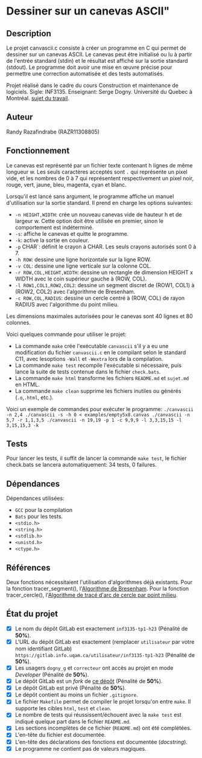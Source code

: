 # Dessiner sur un canevas ASCII"

## Description

Le projet canvascii.c consiste à créer un programme en C qui permet de dessiner sur un canevas ASCII. Le canevas peut être initialisé ou lu à partir de l'entrée standard (stdin) et le résultat est affiché sur la sortie standard (stdout). Le programme doit avoir une mise en œuvre précise pour permettre une correction automatisée et des tests automatisés.

Projet réalisé dans le cadre du cours Construction et maintenance de logiciels. Sigle: INF3135. Enseignant: Serge Dogny.  Université du Quebec à Montréal.
[sujet du travail](sujet.md).

## Auteur

Randy Razafindrabe (RAZR11308805)

## Fonctionnement

Le canevas est représenté par un fichier texte contenant h lignes de même longueur w. Les seuls caractères acceptés sont `.` qui représente un pixel vide, et les nombres de 0 à 7 qui représentent respectivement un pixel noir, rouge, vert, jaune, bleu, magenta, cyan et blanc.

Lorsqu'il est lancé sans argument, le programme affiche un manuel d'utilisation sur la sortie standard. Il prend en charge les options suivantes:

  * `-n HEIGHT,WIDTH`: crée un nouveau canevas vide de hauteur h et de largeur w. Cette option doit être utilisée en premier, sinon le comportement est indéterminé.
  * `-s`: affiche le canevas et quitte le programme.
  * `-k`: active la sortie en couleur.
  * `-p` CHAR`: définit le crayon à CHAR. Les seuls crayons autorisés sont 0 à 7.
  * `-h ROW`: dessine une ligne horizontale sur la ligne ROW.
  * `-v COL`: dessine une ligne verticale sur la colonne COL.
  * `-r ROW,COL,HEIGHT,WIDTH`: dessine un rectangle de dimension HEIGHT x WIDTH avec le coin supérieur gauche à (ROW, COL).
  * `-l ROW1,COL1,ROW2,COL2`: dessine un segment discret de (ROW1, COL1) à (ROW2, COL2) avec l'algorithme de Bresenham.
  * `-c ROW,COL,RADIUS`: dessine un cercle centré à (ROW, COL) de rayon RADIUS avec l'algorithme du point milieu.

Les dimensions maximales autorisées pour le canevas sont 40 lignes et 80 colonnes.

Voici quelques commande pour utiliser le projet:
  * La commande `make` crée l'exécutable `canvascii` s'il y a eu une modification du fichier `canvascii.c` en le compilant selon le standard C11, avec lesoptions `-Wall` et `-Wextra` lors de la compilation.
  * La commande `make test` recompile l'exécutable si nécessaire, puis lance la suite de tests contenue dans le fichier `check.bats`.
  * La commande `make html` transforme les fichiers `README.md` et `sujet.md` en HTML.
  * La commande `make clean` supprime les fichiers inutiles ou générés (`.o`,`.html`, etc.).

Voici un exemple de commandes pour exécuter le programme:
  ```./canvascii -n 2,4 ./canvascii -s -h 0 < examples/empty5x8.canvas ./canvascii -n 5,7 -r 1,1,3,5 ./canvascii -n 19,19 -p 1 -c 9,9,9 -l 3,3,15,15 -l 3,15,15,3 -k```

## Tests

Pour lancer les tests, il suffit de lancer la commande `make test`, le fichier check.bats se lancera automatiquement: 34 tests, 0 failures.

## Dépendances

Dépendances utilisées:
  * `GCC` pour la compilation 
  * `Bats` pour les tests.
  * `<stdio.h>`
  * `<string.h>`
  * `<stdlib.h>`
  * `<unistd.h>`
  * `<ctype.h>`

## Références

Deux fonctions nécessitaient l'utilisation d'algorithmes déjà existants.
Pour la fonction tracer_segment(), l'[Algorithme de Bresenham](https://en.wikipedia.org/wiki/Bresenham%27s_line_algorithm).
Pour la fonction tracer_cercle(), l'[Algorithme de tracé d'arc de cercle par point milieu](https://rosettacode.org/wiki/Bitmap/Midpoint_circle_algorithm#C).

## État du projet

* [X] Le nom du dépôt GitLab est exactement `inf3135-tp1-h23` (Pénalité de
  **50%**).
* [X] L'URL du dépôt GitLab est exactement (remplacer `utilisateur` par votre
  nom identifiant GitLab) `https://gitlab.info.uqam.ca/utilisateur/inf3135-tp1-h23`
  (Pénalité de **50%**).
* [X] Les usagers `dogny_g` et `correcteur` ont accès au projet en mode *Developer*
  (Pénalité de **50%**).
* [X] Le dépôt GitLab est un *fork* de [ce
  dépôt](https://gitlab.info.uqam.ca/inf3135-sdo/canvascii)
  (Pénalité de **50%**).
* [X] Le dépôt GitLab est privé (Pénalité de **50%**).
* [X] Le dépôt contient au moins un fichier `.gitignore`.
* [X] Le fichier `Makefile` permet de compiler le projet lorsqu'on entre
  `make`. Il supporte les cibles `html`, `test` et `clean`.
* [X] Le nombre de tests qui réussissent/échouent avec la `make test` est
  indiqué quelque part dans le fichier `README.md`.
* [X] Les sections incomplètes de ce fichier (`README.md`) ont été complétées.
* [X] L'en-tête du fichier est documentée.
* [X] L'en-tête des déclarations des fonctions est documentée (*docstring*).
* [X] Le programme ne contient pas de valeurs magiques.
